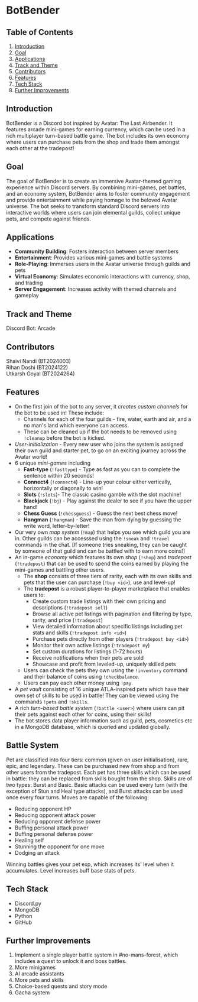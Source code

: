 # BotBender

## Table of Contents
1. [Introduction](#introduction)
2. [Goal](#goal)
3. [Applications](#applications)
4. [Track and Theme](#track-and-theme)
5. [Contributors](#contributors)
6. [Features](#features)
7. [Tech Stack](#tech-stack)
8. [Further Improvements](#further-improvements)

## Introduction
BotBender is a Discord bot inspired by Avatar: The Last Airbender. It features arcade mini-games for earning currency, which can be used in a rich multiplayer turn-based battle game. The bot includes its own economy where users can purchase pets from the shop and trade them amongst each other at the tradepost!

## Goal
The goal of BotBender is to create an immersive Avatar-themed gaming experience within Discord servers. By combining mini-games, pet battles, and an economy system, BotBender aims to foster community engagement and provide entertainment while paying homage to the beloved Avatar universe. The bot seeks to transform standard Discord servers into interactive worlds where users can join elemental guilds, collect unique pets, and compete against friends.

## Applications
- **Community Building**: Fosters interaction between server members
- **Entertainment**: Provides various mini-games and battle systems
- **Role-Playing**: Immerses users in the Avatar universe through guilds and pets
- **Virtual Economy**: Simulates economic interactions with currency, shop, and trading
- **Server Engagement**: Increases activity with themed channels and gameplay

## Track and Theme
Discord Bot: Arcade

## Contributors
Shaivi Nandi (BT2024003)  
Rihan Doshi (BT2024122)  
Utkarsh Goyal (BT2024264)

## Features

* On the first join of the bot to any server, it *creates custom channels* for the bot to be used in! These include:
    - Channels for each of the four guilds - fire, water, earth and air, and a no man's land which everyone can access.
    - These can be cleaned up if the bot needs to be removed using ```!cleanup``` before the bot is kicked.
* *User-initialization* - Every new user who joins the system is assigned their own guild and starter pet, to go on an exciting journey across the Avatar world!
* 6 unique *mini-games* including 
    - **Fast-type** (```!fasttype```) - Type as fast as you can to complete the sentence within 20 seconds!
    - **Connect4** (```!connect4```) - Line-up your colour either vertically, horizontally or diagonally to win!
    - **Slots** (```!slots```)- The classic casino gamble with the slot machine!
    - **Blackjack** (```!bj```) - Play against the dealer to see if you have the upper hand!
    - **Chess Guess** (```!chessguess```) - Guess the next best chess move!
    - **Hangman** (```!hangman```) - Save the man from dying by guessing the write word, letter-by-letter!
* Our very own *map system* (```!map```) that helps you see which guild you are in. Other guilds can be accesssed using the ```!sneak``` and ```!travel``` commands in the chat. [If someone tries sneaking, they can be caught by someone of that guild and can be battled with to earn more coins!]
* An in-game *economy* which features its own *shop* (```!shop```) and *tradepost* (```!tradepost```) that can be used to spend the coins earned by playing the mini-games and battling other users.
    - The **shop** consists of three tiers of rarity, each with its own skills and pets that the user can purchase (```!buy <id>```), use and level-up!
    - The **tradepost** is a robust player-to-player marketplace that enables users to:
      - Create custom trade listings with their own pricing and descriptions (```!tradepost sell```)
      - Browse all active pet listings with pagination and filtering by type, rarity, and price (```!tradepost```)
      - View detailed information about specific listings including pet stats and skills (```!tradepost info <id>```)
      - Purchase pets directly from other players (```!tradepost buy <id>```)
      - Monitor their own active listings (```!tradepost my```)
      - Set custom durations for listings (1-72 hours)
      - Receive notifications when their pets are sold
      - Showcase and profit from leveled-up, uniquely skilled pets
    - Users can check the pets they own using the ```!inventory``` command and their balance of coins using ```!checkbalance```.
    - Users can pay each other money using ```!pay```.
* A *pet vault* consisting of 16 unique ATLA-inspired pets which have their own set of skills to be used in battle! They can be viewed using the commands ```!pets``` and ```!skills```.
* A rich *turn-based battle system* (```!battle <user>```) where users can pit their pets against each other for coins, using their skills!
* The bot stores data player information such as guild, pets, cosmetics etc in a MongoDB database, which is queried and updated globally.

## Battle System
Pet are classified into four tiers: common (given on user initialisation), rare, epic, and legendary. These can be purchased new from shop and from other users from the tradepost. Each pet has three skills which can be used in battle: they can be replaced from skills bought from the shop. Skills are of two types: Burst and Basic. Basic attacks can be used every turn (with the exception of Stun and Heal type attacks), and Burst attacks can be used once every four turns. Moves are capable of the following:

* Reducing opponent HP
* Reducing opponent attack power
* Reducing opponent defense power
* Buffing personal attack power
* Buffing personal defense power
* Healing self
* Stunning the opponent for one move
* Dodging an attack

Winning battles gives your pet exp, which increases its' level when it accumulates. Level increases buff base stats of pets.

## Tech Stack
* Discord.py
* MongoDB
* Python
* GitHub

## Further Improvements
1. Implement a single player battle system in #no-mans-forest, which includes a quest to unlock it and boss battles.
2. More minigames
3. AI arcade assistants
4. More pets and skills
5. Choice-based quests and story mode
6. Gacha system
